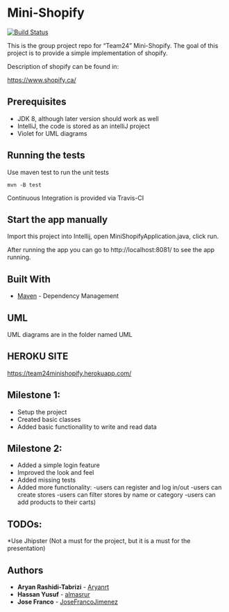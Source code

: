 # Mini-Shopify
[![Build Status](https://travis-ci.com/JoseFrancoJimenez/miniShopify.svg?branch=master)](https://travis-ci.com/JoseFrancoJimenez/miniShopify)

This is the group project repo for “Team24” Mini-Shopify.
The goal of this project is to provide a simple implementation of shopify.

Description of shopify can be found in:

https://www.shopify.ca/

## Prerequisites

* JDK 8, although later version should work as well
* IntelliJ, the code is stored as an intelliJ project
* Violet for UML diagrams


## Running the tests

Use maven test to run the unit tests

```
mvn -B test
```

Continuous Integration is provided via Travis-CI

## Start the app manually

Import this project into Intellij, open MiniShopifyApplication.java, click run. 

After running the app you can go to http://localhost:8081/ to see the app running.

## Built With

* [Maven](https://maven.apache.org/) - Dependency Management

## UML

UML diagrams are in the folder named UML

## HEROKU SITE
https://team24minishopify.herokuapp.com/

## Milestone 1:

* Setup the project
* Created basic classes
* Added basic functionallity to write and read data

## Milestone 2:

* Added a simple login feature
* Improved the look and feel
* Added missing tests
* Added more functionality:
   -users can register and log in/out
   -users can create stores 
   -users can filter stores by name or category 
   -users can add products to their carts)

## TODOs:
*Use Jhipster (Not a must for the project, but it is a must for the presentation)

## Authors

* **Aryan Rashidi-Tabrizi** - [Aryanrt](https://github.com/Aryanrt)
* **Hassan Yusuf** - [almasrur](https://github.com/almasrur)
* **Jose Franco** - [JoseFrancoJimenez](https://github.com/JoseFrancoJimenez)
